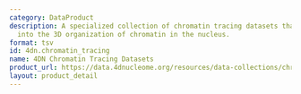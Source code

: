 ```yaml
---
category: DataProduct
description: A specialized collection of chromatin tracing datasets that provide insights
  into the 3D organization of chromatin in the nucleus.
format: tsv
id: 4dn.chromatin_tracing
name: 4DN Chromatin Tracing Datasets
product_url: https://data.4dnucleome.org/resources/data-collections/chromatin-tracing-datasets
layout: product_detail
---
```

